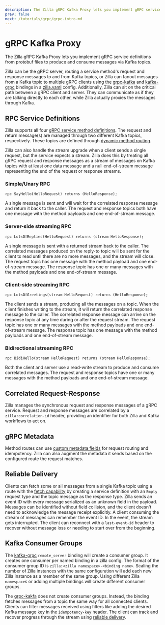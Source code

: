 ```yaml
---
description: The Zilla gRPC Kafka Proxy lets you implement gRPC service definitions from protobuf files to consume and produce messages from Kafka topics.
prev: false
next: /tutorials/grpc/grpc-intro.md
---
```


# gRPC Kafka Proxy

The Zilla gRPC Kafka Proxy lets you implement gRPC service definitions from protobuf files to produce and consume messages via Kafka topics.

Zilla can be the gRPC server, routing a service method's request and response messages to and from Kafka topics, or Zilla can fanout messages from a Kafka topic to multiple gRPC clients using the [grpc-kafka](../../reference/config/bindings/grpc-kafka/) and [kafka-grpc](../../reference/config/bindings/kafka-grpc/) bindings in a [zilla.yaml](../../reference/config/overview/) config. Additionally, Zilla can sit on the critical path between a gRPC client and server. They can communicate as if they are talking directly to each other, while Zilla actually proxies the messages through Kafka.

## RPC Service Definitions

Zilla supports all four [gRPC service method definitions](https://grpc.io/docs/what-is-grpc/core-concepts/#service-definition). The request and return message(s) are managed through two different Kafka topics, respectively. These topics are defined through [dynamic method routing](../bindings.md#routes).

Zilla can also handle the stream upgrade when a client sends a single request, but the service expects a stream. Zilla does this by treating all gRPC request and response messages as a stream of messages on Kafka topics with at least one data message and a null end-of-stream message representing the end of the request or response streams.

### Simple/Unary RPC

```protobuf:no-line-numbers
rpc SayHello(HelloRequest) returns (HelloResponse);
```

A single message is sent and will wait for the correlated response message and return it back to the caller. The request and response topics both have one message with the method payloads and one end-of-stream message.

### Server-side streaming RPC

```protobuf:no-line-numbers
rpc LotsOfReplies(HelloRequest) returns (stream HelloResponse);
```

A single message is sent with a returned stream back to the caller. The correlated messages produced on the reply-to topic will be sent for the client to read until there are no more messages, and the stream will close. The request topic has one message with the method payload and one end-of-stream message. The response topic has one or many messages with the method payloads and one end-of-stream message.

### Client-side streaming RPC

```protobuf:no-line-numbers
rpc LotsOfGreetings(stream HelloRequest) returns (HelloResponse);
```

The client sends a stream, producing all the messages on a topic. When the client finishes writing to the stream, it will return the correlated response message to the caller. The correlated response message can arrive on the response topic at any time during or after the request stream. The request topic has one or many messages with the method payloads and one end-of-stream message. The response topic has one message with the method payloads and one end-of-stream message.

### Bidirectional streaming RPC

```protobuf:no-line-numbers
rpc BidiHello(stream HelloRequest) returns (stream HelloResponse);
```

Both the client and server use a read-write stream to produce and consume correlated messages. The request and response topics have one or many messages with the method payloads and one end-of-stream message.

## Correlated Request-Response

Zilla manages the synchronous request and response messages of a gRPC service. Request and response messages are correlated by a `zilla:correlation-id` header, providing an identifier for both Zilla and Kafka workflows to act on.

## gRPC Metadata

Method routes can use [custom metadata fields](../../reference/config/bindings/grpc-kafka/proxy.md#when-metadata) for request routing and idempotency. Zilla can also augment the metadata it sends based on the configured route the request matches.

## Reliable Delivery

Clients can fetch some or all messages from a single Kafka topic using a route with the [fetch capability](../../reference/config/bindings/grpc-kafka/proxy.md#fetch-capability) by creating a service definition with an `Empty` request type and the topic message as the response type. Zilla sends an event ID with every message serialized as an unknown field in the payload. Messages can be identified without field collision, and the client doesn't need to acknowledge the message receipt explicitly. A client consuming the stream of messages can remember the event ID. In the event, the stream gets interrupted. The client can reconnect with a `last-event-id` header to recover without message loss or needing to start over from the beginning.

## Kafka Consumer Groups

The [kafka-grpc](../../reference/config/bindings/kafka-grpc/) `remote_server` binding will create a consumer group. It creates one consumer per named binding in a zilla config. The format of the consumer group ID is `zilla:<zilla namespace>-<binding name>`. Scaling the number of Zilla instances with the same configuration will add each new Zilla instance as a member of the same group. Using different Zilla `namespace`s or adding multiple bindings will create different consumer groups.

The [grpc-kakfa](../../reference/config/bindings/grpc-kafka/) does not create consumer groups. Instead, the binding fetches messages from a topic the same way for all connected clients. Clients can filter messages received using filters like adding the desired Kafka message key in the `idempotency-key` header. The client can track and recover progress through the stream using [reliable delivery](#reliable-delivery).
